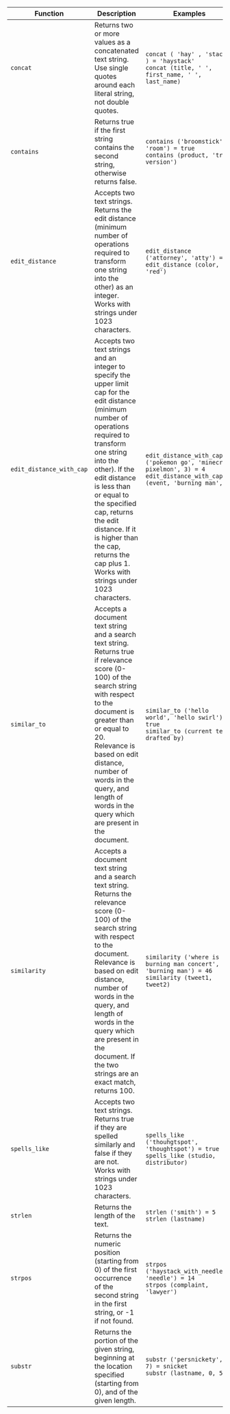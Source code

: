 <table>
<colgroup>
   <col style="width:5%" />
   <col style="width:45%" />
   <col style="width:50%" />
</colgroup>
  <thead>
    <tr>
      <th>Function</th>
      <th>Description</th>
      <th>Examples</th>
    </tr>
  </thead>
  <tbody>
  <tr>
    <td><code>concat</code></td>
    <td>Returns two or more values as a concatenated text string. Use single quotes around each literal string, not double quotes.
</td>
    <td><code class="highlighter-rouge">concat ( 'hay' , 'stack' ) = 'haystack'</code><br><code class="highlighter-rouge">concat (title, ' ', first_name, ' ', last_name)</code></td>
  </tr>
    <tr>
      <td><code>contains</code></td>
      <td>Returns true if the first string contains the second string, otherwise returns false.</td>
      <td><code class="highlighter-rouge">contains ('broomstick', 'room') = true</code><br><code class="highlighter-rouge">contains (product, 'trial version')</code></td>
    </tr>
    <tr>
      <td><code>edit_distance</code></td>
      <td>Accepts two text strings. Returns the edit distance (minimum number of operations required to transform one string into the other) as an integer. Works with strings under 1023 characters.</td>
      <td><code class="highlighter-rouge">edit_distance ('attorney', 'atty') = 4</code><br><code class="highlighter-rouge">edit_distance (color, 'red')</code></td>
    </tr>
    <tr>
      <td><code>edit_distance_with_cap</code></td>
      <td>Accepts two text strings and an integer to specify the upper limit cap for the edit distance (minimum number of operations required to transform one string into the other). If the edit distance is less than or equal to the specified cap, returns the edit distance. If it is higher than the cap, returns the cap plus 1. Works with strings under 1023 characters.</td>
      <td><code class="highlighter-rouge">edit_distance_with_cap ('pokemon go', 'minecraft pixelmon', 3) = 4</code><br><code class="highlighter-rouge">edit_distance_with_cap (event, 'burning man', 3)</code></td>
    </tr>
    <tr>
      <td><code>similar_to</code></td>
      <td>Accepts a document text string and a search text string. Returns true if relevance score (0-100) of the search string with respect to the document is greater than or equal to 20. Relevance is based on edit distance, number of words in the query, and length of words in the query which are present in the document.</td>
      <td><code class="highlighter-rouge">similar_to ('hello world', 'hello swirl') = true</code><br><code class="highlighter-rouge">similar_to (current team, drafted by)</code></td>
    </tr>
    <tr>
      <td><code>similarity</code></td>
      <td>Accepts a document text string and a search text string. Returns the relevance score (0-100) of the search string with respect to the document. Relevance is based on edit distance, number of words in the query, and length of words in the query which are present in the document. If the two strings are an exact match, returns 100.</td>
      <td><code class="highlighter-rouge">similarity ('where is the burning man concert', 'burning man') = 46</code><br><code class="highlighter-rouge">similarity (tweet1, tweet2)</code></td>
    </tr>
    <tr>
      <td><code>spells_like</code></td>
      <td>Accepts two text strings. Returns true if they are spelled similarly and false if they are not. Works with strings under 1023 characters.</td>
      <td><code class="highlighter-rouge">spells_like ('thouhgtspot', 'thoughtspot') = true</code><br><code class="highlighter-rouge">spells_like (studio, distributor)</code></td>
    </tr>
    <tr>
      <td><code>strlen</code></td>
      <td>Returns the length of the text.</td>
      <td><code class="highlighter-rouge">strlen ('smith') = 5</code><br><code class="highlighter-rouge">strlen (lastname)</code></td>
    </tr>
    <tr>
      <td><code>strpos</code></td>
      <td>Returns the numeric position (starting from 0) of the first occurrence of the second string in the first string, or -1 if not found.</td>
      <td><code class="highlighter-rouge">strpos ('haystack_with_needles', 'needle') = 14</code><br><code class="highlighter-rouge">strpos (complaint, 'lawyer')</code></td>
    </tr>
    <tr>
      <td><code>substr</code></td>
      <td>Returns the portion of the given string, beginning at the location specified (starting from 0), and of the given length.</td>
      <td><code class="highlighter-rouge">substr ('persnickety', 3, 7) = snicket</code><br><code class="highlighter-rouge">substr (lastname, 0, 5)</code></td>
    </tr>
  </tbody>
</table>
